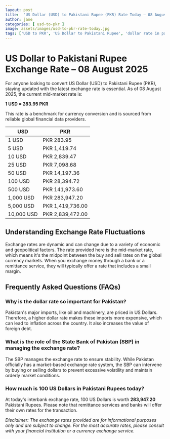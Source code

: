 ```yaml
---
layout: post
title:  'US Dollar (USD) to Pakistani Rupee (PKR) Rate Today – 08 August 2025'
author: jane
categories: [ usd-to-pkr ]
image: assets/images/usd-to-pkr-rate-today.jpg
tags: ['USD to PKR', 'US Dollar to Pakistani Rupee', 'dollar rate in pakistan', 'today dollar rate open market', 'usa to pakistan dollar rate']
---
```


# US Dollar to Pakistani Rupee Exchange Rate – 08 August 2025

For anyone looking to convert US Dollar (USD) to Pakistani Rupee (PKR), staying updated with the latest exchange rate is essential. As of 08 August 2025, the current mid-market rate is:

**1 USD = 283.95 PKR**

This rate is a benchmark for currency conversion and is sourced from reliable global financial data providers.

| USD | PKR |
| --- | --- |
| 1 USD | PKR 283.95 |
| 5 USD | PKR 1,419.74 |
| 10 USD | PKR 2,839.47 |
| 25 USD | PKR 7,098.68 |
| 50 USD | PKR 14,197.36 |
| 100 USD | PKR 28,394.72 |
| 500 USD | PKR 141,973.60 |
| 1,000 USD | PKR 283,947.20 |
| 5,000 USD | PKR 1,419,736.00 |
| 10,000 USD | PKR 2,839,472.00 |


## Understanding Exchange Rate Fluctuations

Exchange rates are dynamic and can change due to a variety of economic and geopolitical factors. The rate provided here is the mid-market rate, which means it's the midpoint between the buy and sell rates on the global currency markets. When you exchange money through a bank or a remittance service, they will typically offer a rate that includes a small margin.

## Frequently Asked Questions (FAQs)

### Why is the dollar rate so important for Pakistan?

Pakistan's major imports, like oil and machinery, are priced in US Dollars. Therefore, a higher dollar rate makes these imports more expensive, which can lead to inflation across the country. It also increases the value of foreign debt.

### What is the role of the State Bank of Pakistan (SBP) in managing the exchange rate?

The SBP manages the exchange rate to ensure stability. While Pakistan officially has a market-based exchange rate system, the SBP can intervene by buying or selling dollars to prevent excessive volatility and maintain orderly market conditions.

### How much is 100 US Dollars in Pakistani Rupees today?

At today's interbank exchange rate, 100 US Dollars is worth **283,947.20** Pakistani Rupees. Please note that remittance services and banks will offer their own rates for the transaction.



*Disclaimer: The exchange rates provided are for informational purposes only and are subject to change. For the most accurate rates, please consult with your financial institution or a currency exchange service.*
